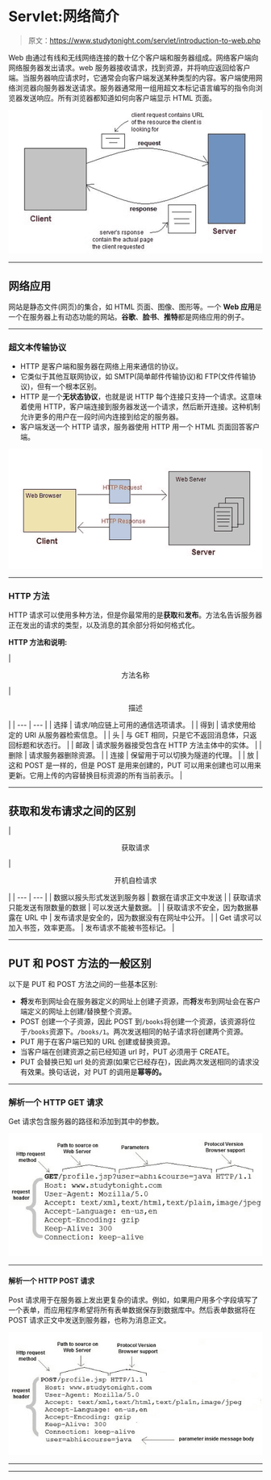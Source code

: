 # Servlet:网络简介

> 原文：<https://www.studytonight.com/servlet/introduction-to-web.php>

Web 由通过有线和无线网络连接的数十亿个客户端和服务器组成。网络客户端向网络服务器发出请求。web 服务器接收请求，找到资源，并将响应返回给客户端。当服务器响应请求时，它通常会向客户端发送某种类型的内容。客户端使用网络浏览器向服务器发送请求。服务器通常用一组用超文本标记语言编写的指令向浏览器发送响应。所有浏览器都知道如何向客户端显示 HTML 页面。

![client and server functioning](img/6cb6bc25bd34ce1b0bec657a9af3c783.png)

* * *

## 网络应用

网站是静态文件(网页)的集合，如 HTML 页面、图像、图形等。一个 **Web 应用**是一个在服务器上有动态功能的网站。**谷歌**、**脸书**、**推特**都是网络应用的例子。

* * *

### 超文本传输协议

*   HTTP 是客户端和服务器在网络上用来通信的协议。
*   它类似于其他互联网协议，如 SMTP(简单邮件传输协议)和 FTP(文件传输协议)，但有一个根本区别。
*   HTTP 是一个**无状态协议**，也就是说 HTTP 每个连接只支持一个请求。这意味着使用 HTTP，客户端连接到服务器发送一个请求，然后断开连接。这种机制允许更多的用户在一段时间内连接到给定的服务器。
*   客户端发送一个 HTTP 请求，服务器使用 HTTP 用一个 HTML 页面回答客户端。

![HTTP protocol and its characteristics](img/817b64b0acdd6e3e5afbe0916f7299d5.png)

* * *

### HTTP 方法

HTTP 请求可以使用多种方法，但是你最常用的是**获取**和**发布**。方法名告诉服务器正在发出的请求的类型，以及消息的其余部分将如何格式化。

**HTTP 方法和说明:**

| 

<center>方法名称</center>

 | 

<center>描述</center>

 |
| --- | --- |
| 选择 | 请求/响应链上可用的通信选项请求。 |
| 得到 | 请求使用给定的 URI 从服务器检索信息。 |
| 头 | 与 GET 相同，只是它不返回消息体，只返回标题和状态行。 |
| 邮政 | 请求服务器接受包含在 HTTP 方法主体中的实体。 |
| 删除 | 请求服务器删除资源。 |
| 连接 | 保留用于可以切换为隧道的代理。 |
| 放 | 这和 POST 是一样的，但是 POST 是用来创建的，PUT 可以用来创建也可以用来更新。它用上传的内容替换目标资源的所有当前表示。 |

* * *

## 获取和发布请求之间的区别

| 

<center>获取请求</center>

 | 

<center>开机自检请求</center>

 |
| --- | --- |
| 数据以报头形式发送到服务器 | 数据在请求正文中发送 |
| 获取请求只能发送有限数量的数据 | 可以发送大量数据。 |
| 获取请求不安全，因为数据暴露在 URL 中 | 发布请求是安全的，因为数据没有在网址中公开。 |
| Get 请求可以加入书签，效率更高。 | 发布请求不能被书签标记。 |

* * *

## PUT 和 POST 方法的一般区别

以下是 PUT 和 POST 方法之间的一些基本区别:

*   **将**发布到网址会在服务器定义的网址上创建子资源，而**将**发布到网址会在客户端定义的网址上创建/替换整个资源。
*   POST 创建一个子资源，因此 POST 到`/books`将创建一个资源，该资源将位于`/books`资源下。`/books/1`。两次发送相同的帖子请求将创建两个资源。
*   PUT 用于在客户端已知的 URL 创建或替换资源。
*   当客户端在创建资源之前已经知道 url 时，PUT 必须用于 CREATE。
*   PUT 会替换已知 url 处的资源(如果它已经存在)，因此两次发送相同的请求没有效果。换句话说，对 PUT 的调用是**幂等的。**

* * *

### 解析一个 HTTP GET 请求

Get 请求包含服务器的路径和添加到其中的参数。

![Anatomy of Get request method](img/1b0c5c88e38ecd0a20ef1d5b0ef7eda5.png)

* * *

#### 解析一个 HTTP POST 请求

Post 请求用于在服务器上发出更复杂的请求。例如，如果用户用多个字段填写了一个表单，而应用程序希望将所有表单数据保存到数据库中。然后表单数据将在 POST 请求正文中发送到服务器，也称为消息正文。

![Anatomy of Post request method](img/763ff372babe9175929685534957fa42.png)

* * *

* * *